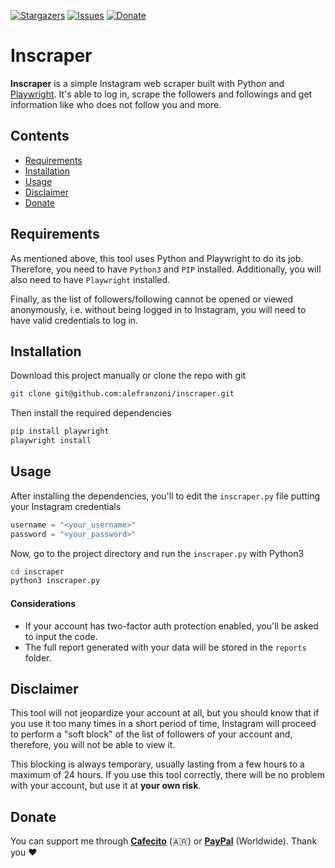 [![Stargazers][stars-shield]][stars-url]
[![Issues][issues-shield]][issues-url]
[![Donate][donate-shield]][donate-url]

# Inscraper
**Inscraper** is a simple Instagram web scraper built with Python and [Playwright](https://github.com/microsoft/playwright). It's able to log in, scrape the followers and followings and get information like who does not follow you and more. 

## Contents
- [Requirements](#requirements)
- [Installation](#installation)
- [Usage](#usage)
- [Disclaimer](#disclaimer)
- [Donate](#donate)

## Requirements
As mentioned above, this tool uses Python and Playwright to do its job. Therefore, you need to have `Python3` and `PIP` installed.  Additionally, you will also need to have `Playwright` installed.

Finally, as the list of followers/following cannot be opened or viewed anonymously, i.e. without being logged in to Instagram, you will need to have valid credentials to log in.

## Installation
Download this project manually or clone the repo with git

```bash
git clone git@github.com:alefranzoni/inscraper.git
```

Then install the required dependencies

```bash
pip install playwright
playwright install
```

## Usage
After installing the dependencies, you'll to edit the `inscraper.py` file putting your Instagram credentials

```py
username = "<your_username>"
password = "<your_password>"
```

Now, go to the project directory and run the `inscraper.py` with Python3

```bash
cd inscraper
python3 inscraper.py
```

#### Considerations
- If your account has two-factor auth protection enabled, you'll be asked to input the code.
- The full report generated with your data will be stored in the `reports` folder. 

## Disclaimer
This tool will not jeopardize your account at all, but you should know that if you use it too many times in a short period of time, Instagram will proceed to perform a "soft block" of the list of followers of your account and, therefore, you will not be able to view it. 

This blocking is always temporary, usually lasting from a few hours to a maximum of 24 hours. If you use this tool correctly, there will be no problem with your account, but use it at **your own risk**.

## Donate
You can support me through [**Cafecito**](https://cafecito.app/alefranzoni) (🇦🇷) or [**PayPal**](https://www.paypal.com/donate/?hosted_button_id=9LR86UDHEKM3Q) (Worldwide). Thank you ❤️

[stars-shield]: https://img.shields.io/github/stars/alefranzoni/inscraper
[stars-url]: https://github.com/alefranzoni/inscraper/stargazers
[issues-shield]: https://img.shields.io/github/issues/alefranzoni/inscraper
[issues-url]: https://github.com/alefranzoni/inscraper/issues
[donate-shield]: https://img.shields.io/badge/$-donate-ff69b4.svg?maxAge=2592000&amp;style=flat
[donate-url]: https://github.com/alefranzoni/inscraper#donate

